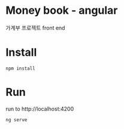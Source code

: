 # Money book - angular
가계부 프로젝트 front end

# Install
```npm install```

# Run
run to http://localhost:4200

```ng serve```
